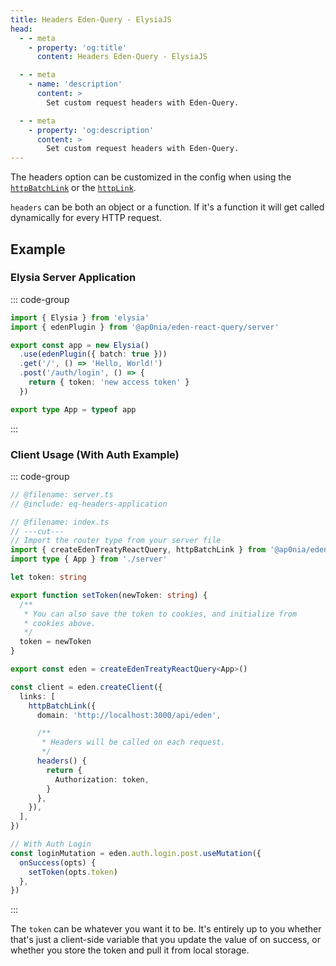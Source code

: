 ```yaml
---
title: Headers Eden-Query - ElysiaJS
head:
  - - meta
    - property: 'og:title'
      content: Headers Eden-Query - ElysiaJS

  - - meta
    - name: 'description'
      content: >
        Set custom request headers with Eden-Query.

  - - meta
    - property: 'og:description'
      content: >
        Set custom request headers with Eden-Query.
---
```


The headers option can be customized in the config when using the
[`httpBatchLink`](./links/httpBatchLink.md) or the [`httpLink`](./links/httpLink.md).

`headers` can be both an object or a function.
If it's a function it will get called dynamically for every HTTP request.

## Example

### Elysia Server Application

::: code-group

```typescript twoslash include eq-headers-application [server.ts]
import { Elysia } from 'elysia'
import { edenPlugin } from '@ap0nia/eden-react-query/server'

export const app = new Elysia()
  .use(edenPlugin({ batch: true }))
  .get('/', () => 'Hello, World!')
  .post('/auth/login', () => {
    return { token: 'new access token' }
  })

export type App = typeof app
```

:::

### Client Usage (With Auth Example)

::: code-group

```typescript twoslash [index.ts]
// @filename: server.ts
// @include: eq-headers-application

// @filename: index.ts
// ---cut---
// Import the router type from your server file
import { createEdenTreatyReactQuery, httpBatchLink } from '@ap0nia/eden-react-query'
import type { App } from './server'

let token: string

export function setToken(newToken: string) {
  /**
   * You can also save the token to cookies, and initialize from
   * cookies above.
   */
  token = newToken
}

export const eden = createEdenTreatyReactQuery<App>()

const client = eden.createClient({
  links: [
    httpBatchLink({
      domain: 'http://localhost:3000/api/eden',

      /**
       * Headers will be called on each request.
       */
      headers() {
        return {
          Authorization: token,
        }
      },
    }),
  ],
})

// With Auth Login
const loginMutation = eden.auth.login.post.useMutation({
  onSuccess(opts) {
    setToken(opts.token)
  },
})
```

:::

The `token` can be whatever you want it to be.
It's entirely up to you whether that's just a client-side variable that you update the value of
on success, or whether you store the token and pull it from local storage.
